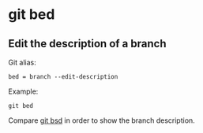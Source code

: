 # git bed

## Edit the description of a branch

Git alias:

```git
bed = branch --edit-description
```

Example:

```shell
git bed
```

Compare [git bsd](../git-bsd) in order to show the branch description.
